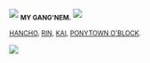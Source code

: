 <img src="https://i.imgur.com/hverLWU.png"> <sub><b>MY GANG'NEM.</b></sub> <img src="https://i.imgur.com/H2tAWMD.png">

<sub>[HANCHO](https://github.com/9ANTZ), [RIN](https://github.com/megatensei), [KAI](https://github.com/girlflopwife), [PONYTOWN O'BLOCK](https://rentry.co/ponytownoblock).</sub>

<img src="https://c.tenor.com/_zGJ55uKUfwAAAAC/tenor.gif">
